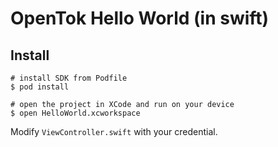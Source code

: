 OpenTok Hello World (in swift)
==============================

Install
-------


	# install SDK from Podfile
	$ pod install

	# open the project in XCode and run on your device
	$ open HelloWorld.xcworkspace


Modify `ViewController.swift` with your credential.